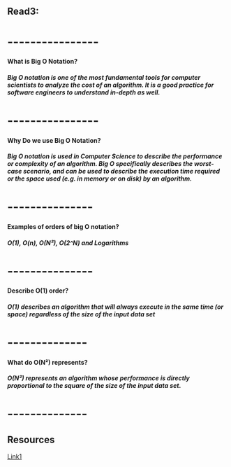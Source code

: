 ## Read3:
# ----------------

#### What is Big O Notation?
##### Big O notation is one of the most fundamental tools for computer scientists to analyze the cost of an algorithm. It is a good practice for software engineers to understand in-depth as well.

# ----------------

#### Why Do we use Big O Notation?
##### Big O notation is used in Computer Science to describe the performance or complexity of an algorithm. Big O specifically describes the worst-case scenario, and can be used to describe the execution time required or the space used (e.g. in memory or on disk) by an algorithm.

# ---------------

#### Examples of orders of big O notation?
##### O(1), O(n), O(N²), O(2^N) and Logarithms

# ---------------

#### Describe O(1) order?
##### O(1) describes an algorithm that will always execute in the same time (or space) regardless of the size of the input data set

# --------------

#### What do O(N²) represents?
##### O(N²) represents an algorithm whose performance is directly proportional to the square of the size of the input data set.

# --------------

## Resources

[Link1](https://www.freecodecamp.org/news/big-o-notation-why-it-matters-and-why-it-doesnt-1674cfa8a23c/)
